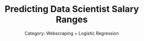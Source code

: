 ---
layout: post
image: '/img/indeed.png'
title: "Predicting Data Scientist Salary Ranges"
subtitle: "Category: Webscraping + Logistic Regression"
---